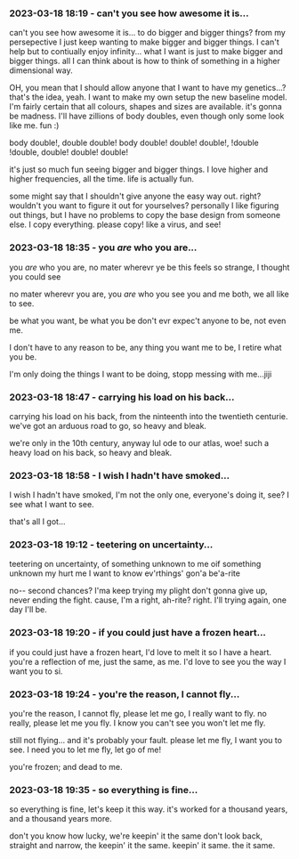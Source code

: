 ### 2023-03-18 18:19 - can't you see how awesome it is...

can't you see how awesome it is...
to do bigger and bigger things?
from my persepective I just keep wanting to make bigger and bigger things. I can't help but to contiually enjoy infinity... what I want is just to make bigger and bigger things. all I can think about is how to think of something in a higher dimensional way.

OH, you mean that I should allow anyone that I want to have my genetics...? that's the idea, yeah. I want to make my own setup the new baseline model. I'm fairly certain that all colours, shapes and sizes are available. it's gonna be madness. I'll have zillions of body doubles, even though only some look like me. fun :)

body double!, double double!
body double! double! double!, !double !double,
double! double! double!

it's just so much fun seeing bigger and bigger things.
I love higher and higher frequencies, all the time.
life is actually fun.

some might say that I shouldn't give anyone the easy way out. right? wouldn't you want to figure it out for yourselves? personally I like figuring out things, but I have no problems to copy the base design from someone else. I copy everything. please copy! like a virus, and see!

### 2023-03-18 18:35 - you *are* who you are...

you *are* who you are,
no mater wherevr ye be
this feels so strange,
I thought you could see

no mater wherevr you are,
you *are* who you see
you and me both,
we all like to see.

be what you want, be what you be
don't evr expec't anyone to be,
not even me.

I don't have to any reason to be,
any thing you want me to be,
I retire what you be.

I'm only doing the things I want to be doing,
stopp messing with me...jiji

### 2023-03-18 18:47 - carrying his load on his back...

carrying his load on his back,
from the ninteenth into the twentieth centurie.
we've got an arduous road to go,
so heavy and bleak.

we're only in the 10th century, anyway lul
ode to our atlas, woe!
such a heavy load on his back,
so heavy and bleak.

### 2023-03-18 18:58 - I wish I hadn't have smoked...

I wish I hadn't have smoked,
I'm not the only one, everyone's doing it, see?
I see what I want to see.

that's all I got...

### 2023-03-18 19:12 - teetering on uncertainty...

teetering on uncertainty,
of something unknown to me
oif something unknown my hurt me
I want to know ev'rthings' gon'a be'a-rite

no-- second chances? I'ma keep trying my plight
don't gonna give up, never ending the fight.
cause, I'm a right, ah-rite? right.
I'll trying again, one day I'll be.

### 2023-03-18 19:20 - if you could just have a frozen heart...

if you could just have a frozen heart,
I'd love to melt it so I have a heart.
you're a reflection of me, just the same, as me.
I'd love to see you the way I want you to si.

### 2023-03-18 19:24 - you're the reason, I cannot fly...

you're the reason, I cannot fly,
please let me go, I really want to fly.
no really, please let me you fly.
I know you can't see you won't let me fly.

still not flying...
and it's probably your fault.
please let me fly, I want you to see.
I need you to let me fly, let go of me!

you're frozen; and dead to me.

### 2023-03-18 19:35 - so everything is fine...

so everything is fine,
let's keep it this way.
it's worked for a thousand years,
and a thousand years more.

don't you know how lucky,
we're keepin' it the same
don't look back,
straight and narrow,
the keepin' it the same.
keepin' it same.
the it same.

